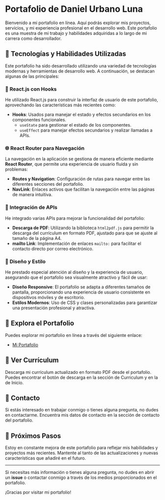 # Portafolio de Daniel Urbano Luna

Bienvenido a mi portafolio en línea. Aquí podrás explorar mis proyectos, servicios, y mi experiencia profesional en el desarrollo web. Este portafolio es una muestra de mi trabajo y habilidades adquiridas a lo largo de mi carrera como desarrollador.

## 🚀 Tecnologías y Habilidades Utilizadas

Este portafolio ha sido desarrollado utilizando una variedad de tecnologías modernas y herramientas de desarrollo web. A continuación, se destacan algunas de las principales:

### 🌟 **React.js** con Hooks

He utilizado React.js para construir la interfaz de usuario de este portafolio, aprovechando las características más recientes como:

- **Hooks**: Usados para manejar el estado y efectos secundarios en los componentes funcionales.
  - `useState` para gestionar el estado de los componentes.
  - `useEffect` para manejar efectos secundarios y realizar llamadas a APIs.

### 🌐 **React Router** para Navegación

La navegación en la aplicación se gestiona de manera eficiente mediante **React Router**, que permite una experiencia de usuario fluida y sin problemas:

- **Routes y Navigation**: Configuración de rutas para navegar entre las diferentes secciones del portafolio.
- **NavLink**: Enlaces activos que facilitan la navegación entre las páginas de manera intuitiva.

### 📑 **Integración de APIs**

He integrado varias APIs para mejorar la funcionalidad del portafolio:

- **Descarga de PDF**: Utilizando la biblioteca `html2pdf.js` para permitir la descarga del currículum en formato PDF, ajustado para que se ajuste al tamaño de la página A4.
- **mailto Link**: Implementación de enlaces `mailto:` para facilitar el contacto directo por correo electrónico.

### 🎨 **Diseño y Estilo**

He prestado especial atención al diseño y la experiencia de usuario, asegurando que el portafolio sea visualmente atractivo y fácil de usar:

- **Diseño Responsive**: El portafolio se adapta a diferentes tamaños de pantalla, proporcionando una experiencia de usuario consistente en dispositivos móviles y de escritorio.
- **Estilos Modernos**: Uso de CSS y clases personalizadas para garantizar una presentación profesional y atractiva.

## 🔗 **Explora el Portafolio**

Puedes explorar mi portafolio en línea a través del siguiente enlace:

- [Mi Portafolio](https://danielurbanoluna.github.io/portafoliodul/)

## 📄 **Ver Currículum**

Descarga mi currículum actualizado en formato PDF desde el portafolio. Puedes encontrar el botón de descarga en la sección de Curriculum y en la de Inicio.

## 💬 **Contacto**

Si estás interesado en trabajar conmigo o tienes alguna pregunta, no dudes en contactarme. Encuentra mis datos de contacto en la sección de contacto del portafolio.

## 🚧 **Próximos Pasos**

Estoy en constante mejora de este portafolio para reflejar mis habilidades y proyectos más recientes. Mantente al tanto de las actualizaciones y nuevas características que añadiré en el futuro.

---

Si necesitas más información o tienes alguna pregunta, no dudes en abrir un **issue** o contactar conmigo a través de los medios proporcionados en el portafolio.

¡Gracias por visitar mi portafolio!
